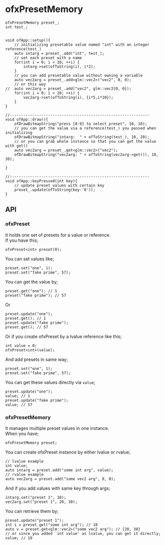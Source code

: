 # ofxPresetMemory

```
ofxPresetMemory preset_;
int test_;


void ofApp::setup(){
	// initializing presetable value named "int" with an integer reference(test_)
	auto intarg = preset_.add("int", test_);
	// set each preset with a name
	for(int i = 0; i < 10; ++i) {
		intarg->set(ofToString(i), i*2);
	}
	// you can add presetable value without owning a variable
	auto vec2arg = preset_.add<glm::vec2>("vec2", 0, 0);
	// or this way
//	auto vec2arg = preset_.add("vec2", glm::vec2{0, 0});
	for(int i = 0; i < 10; ++i) {
		vec2arg->set(ofToString(i), {i*5,i*10});
	}
}

//--------------------------------------------------------------
void ofApp::draw(){
	ofDrawBitmapString("press [0-9] to select preset", 10, 10);
	// you can get the value via a reference(test_) you passed when initializing
	ofDrawBitmapString("intarg:  " + ofToString(test_), 10, 20);
	// or you can grab whole instance so that you can get the value with get()
	auto vec2arg = preset_.get<glm::vec2>("vec2");
	ofDrawBitmapString("vec2arg: " + ofToString(vec2arg->get()), 10, 30);

}

//--------------------------------------------------------------
void ofApp::keyPressed(int key){
	// update preset values with certain key
	preset_.update(ofToString(key-'0'));
}

```

## API

### ofxPreset

It holds one set of presets for a value or reference.  
If you have this;
```
ofxPreset<int> preset(0);
``` 
You can set values like;
```
preset.set("one", 1);
preset.set("fake prime", 57);
```
You can get the value by;
```
preset.get("one"); // 1
preset("fake prime"); // 57
```
Or
```
preset.update("one");
preset.get(); // 1
preset.update("fake prime");
preset.get(); // 57
```
Or if you create ofxPreset by a lvalue reference like this;
```
int value = 0;
ofxPreset<int>(value);
```
And add presets in same way;
```
preset.set("one", 1);
preset.set("fake prime", 57);
```
You can get these values directly via `value`;
```
preset.update("one");
value; // 1
preset.update("fake prime");
value; // 57
```

### ofxPresetMemory

It manages multiple preset values in one instance.  
When you have;
```
ofxPresetMemory preset;
```
You can create ofxPreset instance by either lvalue or rvalue;
```
// lvalue example
int value;
auto intarg = preset.add("some int arg", value);
// rvalue example
auto vec2arg = preset.add("some vec2 arg", 0, 0);
```
And if you add values with same key through args;
```
intarg.set("preset 1", 10);
vec2arg.set("preset 1", 20, 30);
```
You can retrieve them by;
```
preset.update("preset 1");
int i = preset.get("some int arg");	// 10
auto v = preset.get<glm::vec2>("some vec2 arg"); // {20, 30}
// or since you added `int value' as lvalue, you can get it directly;
value; // 10
```
